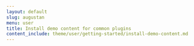 ```yaml
---
layout: default
slug: augustan
menu: user
title: Install demo content for common plugins
content_include: theme/user/getting-started/install-demo-content.md
---
```


